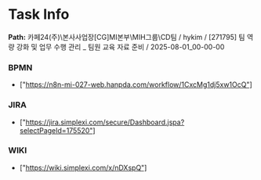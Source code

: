 # Task Info

**Path:** 카페24(주)\본사사업장\[CG]MI본부\MIH그룹\CD팀 / hykim / [271795] 팀 역량 강화 및 업무 수행 관리 _ 팀원 교육 자료 준비 / 2025-08-01_00-00-00

### BPMN
- ["https://n8n-mi-027-web.hanpda.com/workflow/1CxcMg1dj5xw1OcQ"]

### JIRA
- ["https://jira.simplexi.com/secure/Dashboard.jspa?selectPageId=175520"]

### WIKI
- ["https://wiki.simplexi.com/x/nDXspQ"]

